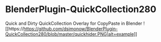 # BlenderPlugin-QuickCollection280
 Quick and Dirty QuickCollection Overlay for CopyPaste in Blender
![[https://https://github.com/dsimonow/BlenderPlugin-QuickCollection280/blob/master/quickhider.PNG|alt=example]]
